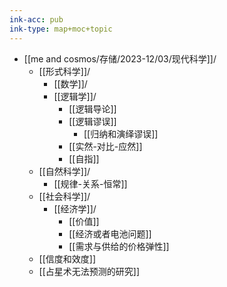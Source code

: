 ```yaml
---
ink-acc: pub
ink-type: map+moc+topic
---
```


- [[me and cosmos/存储/2023-12/03/现代科学]]/
	- [[形式科学]]/
		- [[数学]]/
		- [[逻辑学]]/
			- [[逻辑导论]]
			- [[逻辑谬误]]
				- [[归纳和演绎谬误]]
			- [[实然-对比-应然]]
			- [[自指]]
	- [[自然科学]]/
		- [[规律-关系-恒常]]
	- [[社会科学]]/
		- [[经济学]]/
			- [[价值]]
			- [[经济或者电池问题]]
			- [[需求与供给的价格弹性]]
	- [[信度和效度]]
	- [[占星术无法预测的研究]]